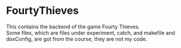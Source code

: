# FourtyThieves

This contains the backend of the game Fourty Thieves.\
Some files, which are files under experiment, catch, and makefile and doxConfig, are got from the course, they are not my code.
